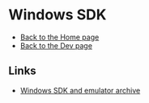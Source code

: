 # Windows SDK

- [Back to the Home page](../README.md)
- [Back to the Dev page](README.md)

## Links
- [Windows SDK and emulator archive](https://developer.microsoft.com/en-us/windows/downloads/sdk-archive/)
